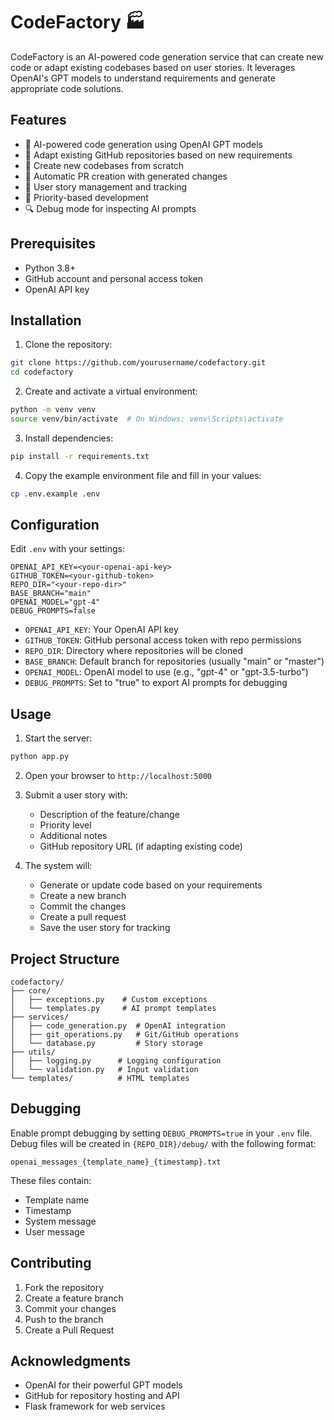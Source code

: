 # CodeFactory 🏭

CodeFactory is an AI-powered code generation service that can create new code or adapt existing codebases based on user stories. It leverages OpenAI's GPT models to understand requirements and generate appropriate code solutions.

## Features

- 🤖 AI-powered code generation using OpenAI GPT models
- 🔄 Adapt existing GitHub repositories based on new requirements
- 🌟 Create new codebases from scratch
- 🔀 Automatic PR creation with generated changes
- 📝 User story management and tracking
- 🎯 Priority-based development
- 🔍 Debug mode for inspecting AI prompts

## Prerequisites

- Python 3.8+
- GitHub account and personal access token
- OpenAI API key

## Installation

1. Clone the repository:
```bash
git clone https://github.com/yourusername/codefactory.git
cd codefactory
```

2. Create and activate a virtual environment:
```bash
python -m venv venv
source venv/bin/activate  # On Windows: venv\Scripts\activate
```

3. Install dependencies:
```bash
pip install -r requirements.txt
```

4. Copy the example environment file and fill in your values:
```bash
cp .env.example .env
```

## Configuration

Edit `.env` with your settings:

```env
OPENAI_API_KEY=<your-openai-api-key>
GITHUB_TOKEN=<your-github-token>
REPO_DIR="<your-repo-dir>"
BASE_BRANCH="main"
OPENAI_MODEL="gpt-4"
DEBUG_PROMPTS=false
```

- `OPENAI_API_KEY`: Your OpenAI API key
- `GITHUB_TOKEN`: GitHub personal access token with repo permissions
- `REPO_DIR`: Directory where repositories will be cloned
- `BASE_BRANCH`: Default branch for repositories (usually "main" or "master")
- `OPENAI_MODEL`: OpenAI model to use (e.g., "gpt-4" or "gpt-3.5-turbo")
- `DEBUG_PROMPTS`: Set to "true" to export AI prompts for debugging

## Usage

1. Start the server:
```bash
python app.py
```

2. Open your browser to `http://localhost:5000`

3. Submit a user story with:
   - Description of the feature/change
   - Priority level
   - Additional notes
   - GitHub repository URL (if adapting existing code)

4. The system will:
   - Generate or update code based on your requirements
   - Create a new branch
   - Commit the changes
   - Create a pull request
   - Save the user story for tracking

## Project Structure

```
codefactory/
├── core/
│   ├── exceptions.py    # Custom exceptions
│   └── templates.py     # AI prompt templates
├── services/
│   ├── code_generation.py  # OpenAI integration
│   ├── git_operations.py   # Git/GitHub operations
│   └── database.py         # Story storage
├── utils/
│   ├── logging.py      # Logging configuration
│   └── validation.py   # Input validation
└── templates/          # HTML templates
```

## Debugging

Enable prompt debugging by setting `DEBUG_PROMPTS=true` in your `.env` file. Debug files will be created in `{REPO_DIR}/debug/` with the following format:
```
openai_messages_{template_name}_{timestamp}.txt
```

These files contain:
- Template name
- Timestamp
- System message
- User message

## Contributing

1. Fork the repository
2. Create a feature branch
3. Commit your changes
4. Push to the branch
5. Create a Pull Request

## Acknowledgments

- OpenAI for their powerful GPT models
- GitHub for repository hosting and API
- Flask framework for web services
